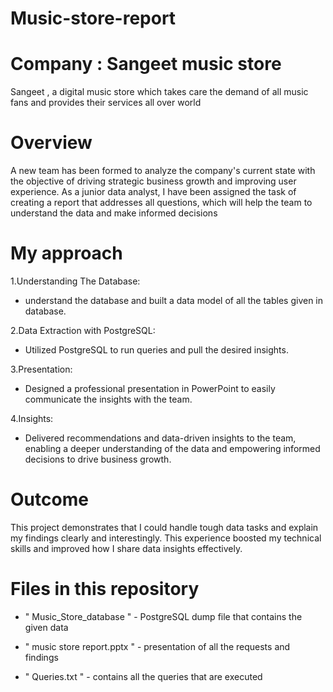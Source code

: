 # Music-store-report

# Company : Sangeet music store
Sangeet , a digital music store which takes care the demand of all music fans and provides their services all over world 

# Overview
A new team has been formed to analyze the company's current state with the objective of driving strategic business growth and improving user experience. As a junior data analyst, I have been assigned the task of creating a report that addresses all questions, which will help the team to understand the data  and make informed decisions

# My approach
1.Understanding The Database:
 * understand the database and built a data model of all the tables given in database.
 
2.Data Extraction with PostgreSQL:
 * Utilized PostgreSQL to run queries and pull the desired insights.

3.Presentation:
 * Designed a professional presentation in PowerPoint to easily communicate the insights with the team.

4.Insights:
 * Delivered recommendations and data-driven insights to the team, enabling a deeper understanding of the data and empowering informed decisions to drive business growth.

 # Outcome
 This project demonstrates that I could handle tough data tasks and explain my findings clearly and interestingly. This experience boosted my technical skills and improved how I share data insights effectively.

 # Files in this repository
 * " Music_Store_database " - PostgreSQL dump file that contains the given data 

 * " music store report.pptx " - presentation of all the requests and findings

 * " Queries.txt " - contains all the queries that are executed
